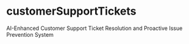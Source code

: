 # customerSupportTickets
AI-Enhanced Customer Support Ticket Resolution and Proactive Issue Prevention System
